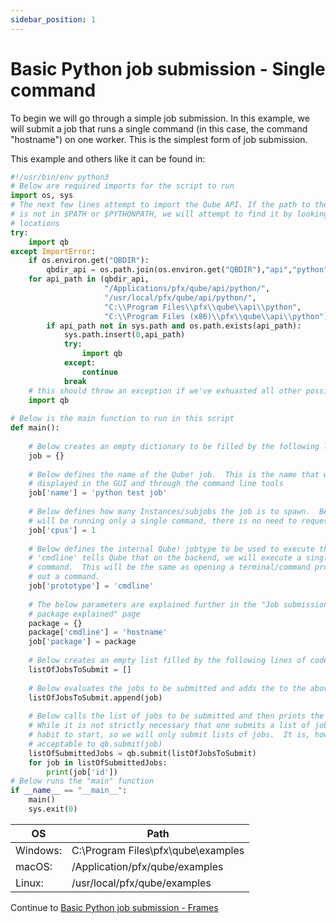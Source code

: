 ```yaml
---
sidebar_position: 1
---
```


# Basic Python job submission - Single command

To begin we will go through a simple job submission.  In this example, we
will submit a job that runs a single command (in this case, the command
"hostname") on one worker.  This is the simplest form of job submission.

This example and others like it can be found in:

```py
#!/usr/bin/env python3
# Below are required imports for the script to run
import os, sys
# The next few lines attempt to import the Qube API. If the path to the qb module
# is not in $PATH or $PYTHONPATH, we will attempt to find it by looking in known
# locations
try:
    import qb
except ImportError:
    if os.environ.get("QBDIR"):
        qbdir_api = os.path.join(os.environ.get("QBDIR"),"api","python")
    for api_path in (qbdir_api,
                     "/Applications/pfx/qube/api/python/",
                     "/usr/local/pfx/qube/api/python/",
                     "C:\\Program Files\\pfx\\qube\\api\\python",
                     "C:\\Program Files (x86)\\pfx\\qube\\api\\python"):
        if api_path not in sys.path and os.path.exists(api_path):
            sys.path.insert(0,api_path)
            try:
                import qb
            except:
                continue
            break
    # this should throw an exception if we've exhuasted all other possibilities
    import qb
 
# Below is the main function to run in this script
def main():
     
    # Below creates an empty dictionary to be filled by the following lines of code
    job = {}
     
    # Below defines the name of the Qube! job.  This is the name that will be
    # displayed in the GUI and through the command line tools
    job['name'] = 'python test job'
     
    # Below defines how many Instances/subjobs the job is to spawn.  Because we
    # will be running only a single command, there is no need to request more than 1. 
    job['cpus'] = 1
     
    # Below defines the internal Qube! jobtype to be used to execute the job.
    # 'cmdline' tells Qube that on the backend, we will execute a single command line
    # command.  This will be the same as opening a terminal/command prompt and typing
    # out a command.
    job['prototype'] = 'cmdline'
     
    # The below parameters are explained further in the "Job submission with job
    # package explained" page
    package = {}
    package['cmdline'] = 'hostname'
    job['package'] = package
     
    # Below creates an empty list filled by the following lines of code.
    listOfJobsToSubmit = []
     
    # Below evaluates the jobs to be submitted and adds the to the above list
    listOfJobsToSubmit.append(job)
     
    # Below calls the list of jobs to be submitted and then prints the job IDs for each
    # While it is not strictly necessary that one submits a list of jobs, it is a good
    # habit to start, so we will only submit lists of jobs.  It is, however, perfectly
    # acceptable to qb.submit(job)
    listOfSubmittedJobs = qb.submit(listOfJobsToSubmit)
    for job in listOfSubmittedJobs:
        print(job['id'])
# Below runs the "main" function
if __name__ == "__main__":
    main()
    sys.exit(0)
```

OS | Path
---|--- 
Windows: | C:\Program Files\pfx\qube\examples
macOS:   | /Application/pfx/qube/examples
Linux:   | /usr/local/pfx/qube/examples

Continue to [Basic Python job submission - Frames](./Basic+Python+job+submission+-+Frames)


